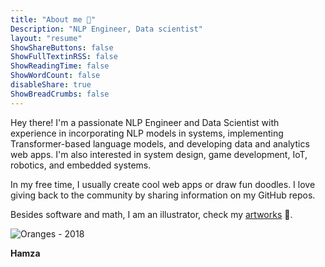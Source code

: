 ```yaml
---
title: "About me 👋"
Description: "NLP Engineer, Data scientist"
layout: "resume"
ShowShareButtons: false
ShowFullTextinRSS: false
ShowReadingTime: false
ShowWordCount: false
disableShare: true
ShowBreadCrumbs: false
---
```


Hey there! I'm a passionate NLP Engineer and Data Scientist with experience in incorporating NLP models in systems, implementing Transformer-based language models, and developing data and analytics web apps. I'm also interested in system design, game development, IoT, robotics, and embedded systems. 

In my free time, I usually create cool web apps or draw fun doodles. I love giving back to the community by sharing information on my GitHub repos. 

Besides software and math, I am an illustrator, check my [artworks](https://www.behance.com/himl) 🎨.

![Oranges - 2018](/images/oranges.jpg)

**Hamza**